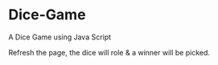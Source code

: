 # Dice-Game
A Dice Game using Java Script

Refresh the page, the dice will role & a winner will be picked.
